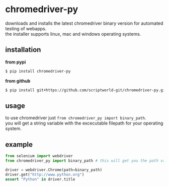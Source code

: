 # chromedriver-py

downloads and installs the latest chromedriver binary version for automated testing of webapps.  
the installer supports linux, mac and windows operating systems.

## installation

__from pypi__  
```bash
$ pip install chromedriver-py
```

__from github__
```bash
$ pip install git+https://github.com/scriptworld-git/chromedriver-py.git
```

## usage

to use chromedriver just `from chromedriver_py import binary_path`.  
you will get a string variable with the excecutable filepath for your operating system.

## example
```python
from selenium import webdriver
from chromedriver_py import binary_path # this will get you the path variable

driver = webdriver.Chrome(path=binary_path)
driver.get("http://www.python.org")
assert "Python" in driver.title
```
